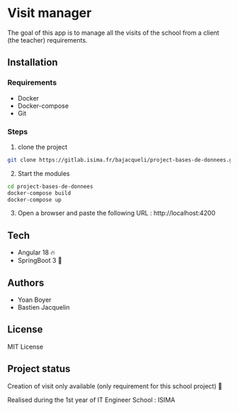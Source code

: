 # Visit manager

The goal of this app is to manage all the visits of the school from a client (the teacher) requirements.

## Installation

### Requirements

- Docker
- Docker-compose
- Git

### Steps

1. clone the project
```bash
git clone https://gitlab.isima.fr/bajacqueli/project-bases-de-donnees.git
```

2. Start the modules
```bash
cd project-bases-de-donnees
docker-compose build
docker-compose up
```

3. Open a browser and paste the following URL :
http://localhost:4200

## Tech

- Angular 18 🔥
- SpringBoot 3 🍃

## Authors
- Yoan Boyer
- Bastien Jacquelin

## License
MIT License

## Project status
Creation of visit only available (only requirement for this school project) 🚧

Realised during the 1st year of IT Engineer School : ISIMA
